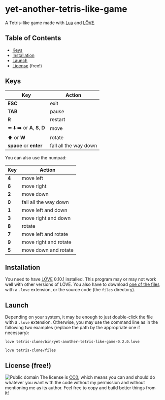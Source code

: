 # yet-another-tetris-like-game
A Tetris-like game made with [Lua](http://www.lua.org/) and [LÖVE](https://love2d.org/).

## Table of Contents
* [Keys](#keys)
* [Installation](#installation)
* [Launch](#launch)
* [License](#license-free) (free!)

## Keys
Key|Action
---|--------
**ESC** | exit
**TAB** | pause
**R** | restart
:arrow_left: :arrow_down: :arrow_right: or **A**, **S**, **D** | move
:arrow_up: or **W** | rotate
**space** or **enter** | fall all the way down

You can also use the numpad:

Key|Action
---|--------
**4** | move left
**6** | move right
**2** | move down
**0** | fall all the way down
**1** | move left and down
**3** | move right and down
**8** | rotate
**7** | move left and rotate
**9** | move right and rotate
**5** | move down and rotate

## Installation
You need to have [LÖVE](https://love2d.org/) 0.10.1 installed. This program may or may not work well with other versions of LÖVE. You also have to download [one of the files](https://github.com/Fornost461/yet-another-tetris-like-game/releases) with a `.love` extension, or the source code (the `files` directory).

## Launch
Depending on your system, it may be enough to just double-click the file with a `.love` extension. Otherwise, you may use the command line as in the following two examples (replace the path by the appropriate one if necessary):

`love tetris-clone/bin/yet-another-tetris-like-game-0.2.0.love`

`love tetris-clone/files`

## License (free!)
![Public domain](http://i.creativecommons.org/p/zero/1.0/88x31.png)
The license is [CC0](http://creativecommons.org/publicdomain/zero/1.0/), which means you can and should do whatever you want with the code without my permission and without mentioning me as its author. Feel free to copy and build better things from it!
